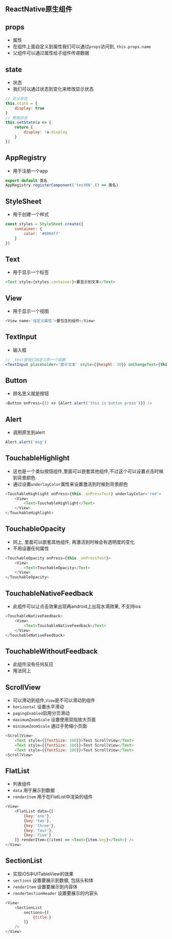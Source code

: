 ## ReactNative原生组件

## props
- 属性
- 在组件上面自定义到属性我们可以通过`props`访问到, `this.props.name`
- 父组件可以通过属性给子组件传递数据

## state
- 状态
- 我们可以通过状态到变化来修改显示状态

```js
// 定义状态
this.state = {
    display: true
}
// 修改状态
this.setState(a => {
    return {
        display: !a.display
    }
})
```


## AppRegistry
- 用于注册一个app

```js
export default 类名
AppRegistry.registerComponent('testRN',() => 类名)
```

## StyleSheet
- 用于创建一个样式

```js
const styles = StyleSheet.create({
    container: {
        color: '#0094ff'
    }
})
```

## Text
- 用于显示一个标签

```js
<Text style={styles.container}>要显示到文本</Text>
```

## View
- 用于显示一个视图

```js
<View name='自定义属性'>要包含的组件</View>
```

## TextInput
- 输入框

```jsx
// _test是我们自定义到一个函数
<TextInput placeholder='提示文本' style={{height: 30}} onChangeText={this._test}/>
```

## Button
- 顾名思义就是按钮

```js
<Button onPress={() => {Alert.alert('this is button press')}} />
```

## Alert
- 调用原生到alert
```js
Alert.alert('msg')
```

## TouchableHighlight
- 这也是一个类似按钮组件,里面可以嵌套其他组件,不过这个可以设置点击时候到背景颜色
- 通过设置`underlayColor`属性来设置激活到时候到背景颜色

```js
<TouchableHighlight onPress={this._onPressTest} underlayColor='red'>
    <View>
        <Text>TouchableHighlight</Text>
    </View>
</TouchableHighlight>
```

## TouchableOpacity
- 同上, 里面可以嵌套其他组件, 再激活到时候会有透明度的变化
- 不用设置任何属性

```js
<TouchableOpacity onPress={this._onPressTest}>
    <View>
        <Text>TouchableOpacity</Text>
    </View>
</TouchableOpacity>
```

## TouchableNativeFeedback
- 此组件可以让点击效果出现再android上出现水滴效果, 不支持ios

```js
<TouchableNativeFeedback>
    <View>
        <Text>TouchableNativeFeedback</Text>
    </View>
</TouchableNativeFeedback>
```
## TouchableWithoutFeedback
- 此组件没有任何反应
- 用法同上

## ScrollView
- 可以滑动到组件,`View`是不可以滑动到组件
- `horizontal` 设置水平滑动
- `pagingEnabled`启用分页滑动
- `maximumZoomScale` 设置使用双指放大页面
- `minimumZoomScale` 通过手势缩小页面

```js
<ScrollView>
    <Text style={{fontSize: 100}}>Test ScrollView</Text>
    <Text style={{fontSize: 100}}>Test ScrollView</Text>
    <Text style={{fontSize: 100}}>Test ScrollView</Text>
<ScrollView>
```

## FlatList
- 列表组件
- `data` 用于展示到数据
- `renderItem` 用于在FlatList中渲染的组件

```js
<View>
    <FlatList data={[
        {key:'one'},
        {key:'two'},
        {key:'three'},
        {key:'four'},
        {key:'five'}
    ]} renderItem={(item) => <Text>{item.key}</Text>} />
</View>
```

## SectionList 
- 实现iOS中UITableView的效果
- `sections` 设置要展示到数据, 包括头和体
- `renderItem` 设置要展示到内容体
- `renderSectionHeader` 设置要展示的内容头

```js
<View>
    <SectionList 
        sections={[
            {title:}
        ]}
    />
</View>
```




